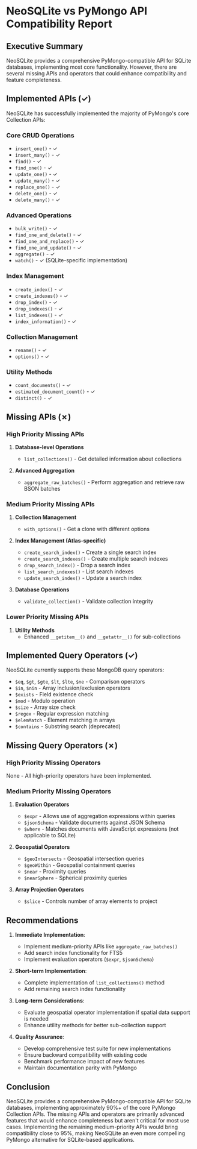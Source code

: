 # NeoSQLite vs PyMongo API Compatibility Report

## Executive Summary

NeoSQLite provides a comprehensive PyMongo-compatible API for SQLite databases, implementing most core functionality. However, there are several missing APIs and operators that could enhance compatibility and feature completeness.

## Implemented APIs (✓)

NeoSQLite has successfully implemented the majority of PyMongo's core Collection APIs:

### Core CRUD Operations
- `insert_one()` - ✓
- `insert_many()` - ✓
- `find()` - ✓
- `find_one()` - ✓
- `update_one()` - ✓
- `update_many()` - ✓
- `replace_one()` - ✓
- `delete_one()` - ✓
- `delete_many()` - ✓

### Advanced Operations
- `bulk_write()` - ✓
- `find_one_and_delete()` - ✓
- `find_one_and_replace()` - ✓
- `find_one_and_update()` - ✓
- `aggregate()` - ✓
- `watch()` - ✓ (SQLite-specific implementation)

### Index Management
- `create_index()` - ✓
- `create_indexes()` - ✓
- `drop_index()` - ✓
- `drop_indexes()` - ✓
- `list_indexes()` - ✓
- `index_information()` - ✓

### Collection Management
- `rename()` - ✓
- `options()` - ✓

### Utility Methods
- `count_documents()` - ✓
- `estimated_document_count()` - ✓
- `distinct()` - ✓

## Missing APIs (✗)

### High Priority Missing APIs

1. **Database-level Operations**
   - `list_collections()` - Get detailed information about collections

2. **Advanced Aggregation**
   - `aggregate_raw_batches()` - Perform aggregation and retrieve raw BSON batches

### Medium Priority Missing APIs

1. **Collection Management**
   - `with_options()` - Get a clone with different options

2. **Index Management (Atlas-specific)**
   - `create_search_index()` - Create a single search index
   - `create_search_indexes()` - Create multiple search indexes
   - `drop_search_index()` - Drop a search index
   - `list_search_indexes()` - List search indexes
   - `update_search_index()` - Update a search index

3. **Database Operations**
   - `validate_collection()` - Validate collection integrity

### Lower Priority Missing APIs

1. **Utility Methods**
   - Enhanced `__getitem__()` and `__getattr__()` for sub-collections

## Implemented Query Operators (✓)

NeoSQLite currently supports these MongoDB query operators:

- `$eq`, `$gt`, `$gte`, `$lt`, `$lte`, `$ne` - Comparison operators
- `$in`, `$nin` - Array inclusion/exclusion operators
- `$exists` - Field existence check
- `$mod` - Modulo operation
- `$size` - Array size check
- `$regex` - Regular expression matching
- `$elemMatch` - Element matching in arrays
- `$contains` - Substring search (deprecated)

## Missing Query Operators (✗)

### High Priority Missing Operators

None - All high-priority operators have been implemented.

### Medium Priority Missing Operators

1. **Evaluation Operators**
   - `$expr` - Allows use of aggregation expressions within queries
   - `$jsonSchema` - Validate documents against JSON Schema
   - `$where` - Matches documents with JavaScript expressions (not applicable to SQLite)

2. **Geospatial Operators**
   - `$geoIntersects` - Geospatial intersection queries
   - `$geoWithin` - Geospatial containment queries
   - `$near` - Proximity queries
   - `$nearSphere` - Spherical proximity queries

3. **Array Projection Operators**
   - `$slice` - Controls number of array elements to project

## Recommendations

1. **Immediate Implementation**:
   - Implement medium-priority APIs like `aggregate_raw_batches()`
   - Add search index functionality for FTS5
   - Implement evaluation operators (`$expr`, `$jsonSchema`)

2. **Short-term Implementation**:
   - Complete implementation of `list_collections()` method
   - Add remaining search index functionality

3. **Long-term Considerations**:
   - Evaluate geospatial operator implementation if spatial data support is needed
   - Enhance utility methods for better sub-collection support

4. **Quality Assurance**:
   - Develop comprehensive test suite for new implementations
   - Ensure backward compatibility with existing code
   - Benchmark performance impact of new features
   - Maintain documentation parity with PyMongo

## Conclusion

NeoSQLite provides a comprehensive PyMongo-compatible API for SQLite databases, implementing approximately 90%+ of the core PyMongo Collection APIs. The missing APIs and operators are primarily advanced features that would enhance completeness but aren't critical for most use cases. Implementing the remaining medium-priority APIs would bring compatibility close to 95%, making NeoSQLite an even more compelling PyMongo alternative for SQLite-based applications.